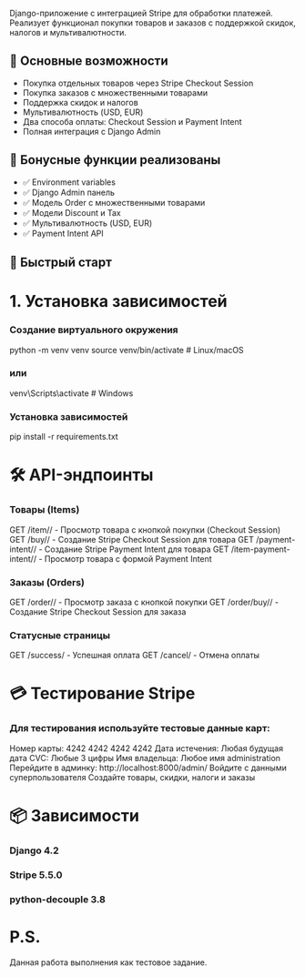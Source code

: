Django-приложение с интеграцией Stripe для обработки платежей. Реализует функционал покупки товаров и заказов с поддержкой скидок, налогов и мультивалютности.

## 🌟 Основные возможности

- Покупка отдельных товаров через Stripe Checkout Session
- Покупка заказов с множественными товарами
- Поддержка скидок и налогов
- Мультивалютность (USD, EUR)
- Два способа оплаты: Checkout Session и Payment Intent
- Полная интеграция с Django Admin

## 🎯 Бонусные функции реализованы

- ✅ Environment variables
- ✅ Django Admin панель
- ✅ Модель Order с множественными товарами
- ✅ Модели Discount и Tax
- ✅ Мультивалютность (USD, EUR)
- ✅ Payment Intent API

## 🚀 Быстрый старт

# 1. Установка зависимостей

### Создание виртуального окружения
python -m venv venv
source venv/bin/activate  # Linux/macOS
### или
venv\Scripts\activate     # Windows
###  Установка зависимостей
pip install -r requirements.txt

# 🛠 API-эндпоинты
### Товары (Items)
GET /item/<id>/ - Просмотр товара с кнопкой покупки (Checkout Session)
GET /buy/<id>/ - Создание Stripe Checkout Session для товара
GET /payment-intent/<id>/ - Создание Stripe Payment Intent для товара
GET /item-payment-intent/<id>/ - Просмотр товара с формой Payment Intent
### Заказы (Orders)
GET /order/<id>/ - Просмотр заказа с кнопкой покупки
GET /order/buy/<id>/ - Создание Stripe Checkout Session для заказа
### Статусные страницы
GET /success/ - Успешная оплата
GET /cancel/ - Отмена оплаты
# 💳 Тестирование Stripe
### Для тестирования используйте тестовые данные карт:

Номер карты: 4242 4242 4242 4242
Дата истечения: Любая будущая дата
CVC: Любые 3 цифры
Имя владельца: Любое имя
administration
Перейдите в админку: http://localhost:8000/admin/
Войдите с данными суперпользователя
Создайте товары, скидки, налоги и заказы

# 📦 Зависимости
### Django 4.2
### Stripe 5.5.0
### python-decouple 3.8

# P.S.
Данная работа выполнения как тестовое задание.